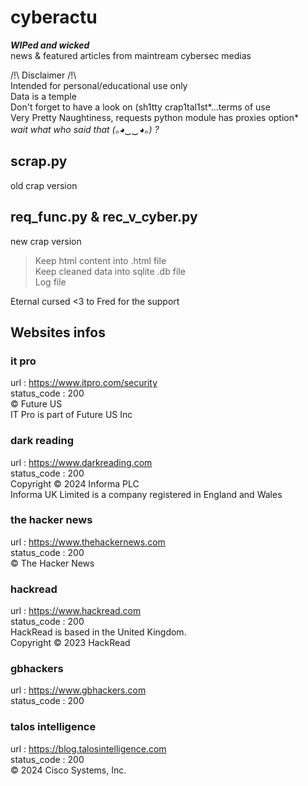 
# cyberactu  

***WIPed and wicked***    
news & featured articles from maintream cybersec medias  
  

/!\ Disclaimer /!\  
Intended for personal/educational use only  
Data is a temple  
Don't forget to have a look on (sh1tty crap1tal1st*...terms of use  
Very Pretty Naughtiness, requests python module has proxies option*    
*wait what who said that (｡◕‿‿◕｡) ?*    

## scrap.py

old crap version

## req_func.py & rec_v_cyber.py

new crap version
> Keep html content into .html file  
> Keep cleaned data into sqlite .db file  
> Log file  

  
Eternal cursed <3 to Fred for the support  


## Websites infos 

### it pro

url : https://www.itpro.com/security  
status_code : 200  
© Future US  
IT Pro is part of Future US Inc  

### dark reading

url : https://www.darkreading.com  
status_code : 200  
Copyright © 2024 Informa PLC  
Informa UK Limited is a company registered in England and Wales  

### the hacker news

url : https://www.thehackernews.com  
status_code : 200  
© The Hacker News  

### hackread

url : https://www.hackread.com  
status_code : 200  
HackRead is based in the United Kingdom.  
Copyright © 2023 HackRead  

### gbhackers

url : https://www.gbhackers.com  
status_code : 200  

### talos intelligence

url : https://blog.talosintelligence.com  
status_code : 200  
© 2024 Cisco Systems, Inc.  
